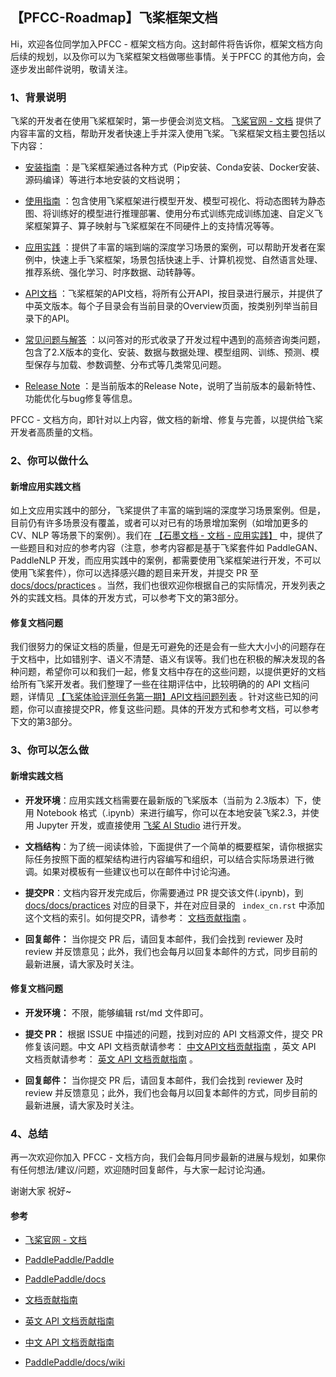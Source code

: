 ## 【PFCC-Roadmap】飞桨框架文档

Hi，欢迎各位同学加入PFCC - 框架文档方向。这封邮件将告诉你，框架文档方向后续的规划，以及你可以为飞桨框架文档做哪些事情。关于PFCC 的其他方向，会逐步发出邮件说明，敬请关注。

### 1、背景说明

飞桨的开发者在使用飞桨框架时，第一步便会浏览文档。 [飞桨官网 - 文档](https://www.paddlepaddle.org.cn/documentation/docs/zh/guides/index_cn.html) 提供了内容丰富的文档，帮助开发者快速上手并深入使用飞桨。飞桨框架文档主要包括以下内容：

- [安装指南](https://www.paddlepaddle.org.cn/documentation/docs/zh/install/index_cn.html) ：是飞桨框架通过各种方式（Pip安装、Conda安装、Docker安装、源码编译）等进行本地安装的文档说明；

- [使用指南](https://www.paddlepaddle.org.cn/documentation/docs/zh/guides/index_cn.html) ：包含使用飞桨框架进行模型开发、模型可视化、将动态图转为静态图、将训练好的模型进行推理部署、使用分布式训练完成训练加速、自定义飞桨框架算子、算子映射与飞桨框架在不同硬件上的支持情况等等。

- [应用实践](https://www.paddlepaddle.org.cn/documentation/docs/zh/practices/index_cn.html) ：提供了丰富的端到端的深度学习场景的案例，可以帮助开发者在案例中，快速上手飞桨框架，场景包括快速上手、计算机视觉、自然语言处理、推荐系统、强化学习、时序数据、动转静等。

- [API文档](https://www.paddlepaddle.org.cn/documentation/docs/zh/api/index_cn.html) ：飞桨框架的API文档，将所有公开API，按目录进行展示，并提供了中英文版本。每个子目录会有当前目录的Overview页面，按类别列举当前目录下的API。

- [常见问题与解答](https://www.paddlepaddle.org.cn/documentation/docs/zh/faq/index_cn.html) ：以问答对的形式收录了开发过程中遇到的高频咨询类问题，包含了2.X版本的变化、安装、数据与数据处理、模型组网、训练、预测、模型保存与加载、参数调整、分布式等几类常见问题。

- [Release Note](https://www.paddlepaddle.org.cn/documentation/docs/zh/release_note_cn.html) ：是当前版本的Release Note，说明了当前版本的最新特性、功能优化与bug修复等信息。

PFCC - 文档方向，即针对以上内容，做文档的新增、修复与完善，以提供给飞桨开发者高质量的文档。

### 2、你可以做什么

#### 新增应用实践文档

如上文应用实践中的部分，飞桨提供了丰富的端到端的深度学习场景案例。但是，目前仍有许多场景没有覆盖，或者可以对已有的场景增加案例（如增加更多的 CV、NLP 等场景下的案例）。我们在 [ 【石墨文档 - 文档 - 应用实践】](https://shimo.im/sheets/RKAWVnVNopC1NKk8/D4TVB) 中，提供了一些题目和对应的参考内容（注意，参考内容都是基于飞桨套件如 PaddleGAN、PaddleNLP 开发，而应用实践中的案例，都需要使用飞桨框架进行开发，不可以使用飞桨套件），你可以选择感兴趣的题目来开发，并提交 PR 至 [ docs/docs/practices](https://github.com/PaddlePaddle/docs/tree/develop/docs/practices) 。当然，我们也很欢迎你根据自己的实际情况，开发列表之外的实践文档。具体的开发方式，可以参考下文的第3部分。

#### 修复文档问题

我们很努力的保证文档的质量，但是无可避免的还是会有一些大大小小的问题存在于文档中，比如错别字、语义不清楚、语义有误等。我们也在积极的解决发现的各种问题，希望你可以和我们一起，修复文档中存在的这些问题，以提供更好的文档给所有飞桨开发者。我们整理了一些在往期评估中，比较明确的的 API 文档问题，详情见 [ 【飞桨体验评测任务第一期】API文档问题列表](https://github.com/PaddlePaddle/docs/issues/4266) 。针对这些已知的问题，你可以直接提交PR，修复这些问题。具体的开发方式和参考文档，可以参考下文的第3部分。

### 3、你可以怎么做

#### 新增实践文档

- **开发环境**：应用实践文档需要在最新版的飞桨版本（当前为 2.3版本）下，使用 Notebook 格式（.ipynb）来进行编写，你可以在本地安装飞桨2.3，并使用 Jupyter 开发，或直接使用 [](https://aistudio.baidu.com/)  [飞桨 AI Studio](https://aistudio.baidu.com/) 进行开发。

- **文档结构**：为了统一阅读体验，下面提供了一个简单的概要框架，请你根据实际任务按照下面的框架结构进行内容编写和组织，可以结合实际场景进行微调。如果对模板有一些建议也可以在邮件中讨论沟通。

- **提交PR**：文档内容开发完成后，你需要通过 PR 提交该文件(.ipynb)，到 [ docs/docs/practices](https://github.com/PaddlePaddle/docs/tree/develop/docs/practices) 对应的目录下，并在对应目录的 ` index_cn.rst` 中添加这个文档的索引。如何提交PR，请参考： [文档贡献指南](https://github.com/PaddlePaddle/docs/wiki/%E6%96%87%E6%A1%A3%E8%B4%A1%E7%8C%AE%E6%8C%87%E5%8D%97) 。

- **回复邮件：** 当你提交 PR 后，请回复本邮件，我们会找到 reviewer 及时 review 并反馈意见；此外，我们也会每月以回复本邮件的方式，同步目前的最新进展，请大家及时关注。

#### 修复文档问题

- **开发环境：** 不限，能够编辑 rst/md 文件即可。

- **提交 PR：** 根据 ISSUE 中描述的问题，找到对应的 API 文档源文件，提交 PR 修复该问题。中文 API 文档贡献请参考： [中文API文档贡献指南](https://github.com/PaddlePaddle/docs/wiki/%E4%B8%AD%E6%96%87API%E6%96%87%E6%A1%A3%E8%B4%A1%E7%8C%AE%E6%8C%87%E5%8D%97) ，英文 API 文档贡献请参考： [英文 API 文档贡献指南](https://github.com/PaddlePaddle/docs/wiki/%E8%8B%B1%E6%96%87API%E6%96%87%E6%A1%A3%E8%B4%A1%E7%8C%AE%E6%8C%87%E5%8D%97) 。

- **回复邮件：** 当你提交 PR 后，请回复本邮件，我们会找到 reviewer 及时 review 并反馈意见；此外，我们也会每月以回复本邮件的方式，同步目前的最新进展，请大家及时关注。

### 4、总结

再一次欢迎你加入 PFCC - 文档方向，我们会每月同步最新的进展与规划，如果你有任何想法/建议/问题，欢迎随时回复邮件，与大家一起讨论沟通。

谢谢大家 祝好~

#### 参考

- [飞桨官网 - 文档](https://www.paddlepaddle.org.cn/documentation/docs/zh/guides/index_cn.html) 

- [PaddlePaddle/Paddle](https://github.com/PaddlePaddle/Paddle) 

- [PaddlePaddle/docs](https://github.com/PaddlePaddle/docs) 

- [文档贡献指南](https://github.com/PaddlePaddle/docs/wiki/%E6%96%87%E6%A1%A3%E8%B4%A1%E7%8C%AE%E6%8C%87%E5%8D%97) 

- [英文 API 文档贡献指南](https://github.com/PaddlePaddle/docs/wiki/%E8%8B%B1%E6%96%87API%E6%96%87%E6%A1%A3%E8%B4%A1%E7%8C%AE%E6%8C%87%E5%8D%97) 

- [中文 API 文档贡献指南](https://github.com/PaddlePaddle/docs/wiki/%E4%B8%AD%E6%96%87API%E6%96%87%E6%A1%A3%E8%B4%A1%E7%8C%AE%E6%8C%87%E5%8D%97) 

- [PaddlePaddle/docs/wiki](https://github.com/PaddlePaddle/docs/wiki)
